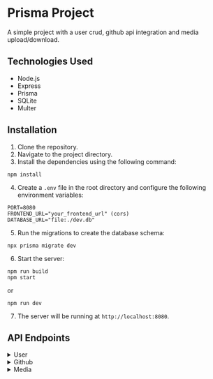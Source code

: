 # Prisma Project

A simple project with a user crud, github api integration and media upload/download. 

## Technologies Used

- Node.js
- Express
- Prisma
- SQLite
- Multer

## Installation

1. Clone the repository.
2. Navigate to the project directory.
3. Install the dependencies using the following command:
```
npm install
```
4. Create a `.env` file in the root directory and configure the following environment variables:
```
PORT=8080
FRONTEND_URL="your_frontend_url" (cors)
DATABASE_URL="file:./dev.db"
```
5. Run the migrations to create the database schema:
```
npx prisma migrate dev
```
6. Start the server:
```
npm run build
npm start
```
or
```
npm run dev
```
7. The server will be running at `http://localhost:8080`.


## API Endpoints

<details>
  <summary>User</summary>
  
  ### `POST /user`

  Create a new user.

  #### Request Body

  ```
  {
   "name": "Matheus Tostes",
   "email": "devtostes@example.com",
   "password": "matheus321",
   "login": "matheus1996"
  }
  ```

  Response
  Status: 201 Created

  Body:
  ```
  {
   "name": "Matheus Tostes",
   "email": "devtostes@example.com",
   "login": "matheus1996"
  }
  ```

  ### `GET /user/:id`

  Get a specific user.

  Response
  Status: 200 OK

  Body:
  ```
  {
   "id": 15,
   "email": "devtostes@example.com",
   "name": "Matheus Tostes",
   "password": "matheus321",
   "login": "matheus1996",
   "createdAt": "2023-06-05T05:36:47.017Z",
   "updatedAt": "2023-06-05T05:36:47.017Z"
  }
  ```

  ### `GET /user/:id`

  Get all users.

  Response
  Status: 200 OK

  Body:
  ```
  [
   {
    "name": "nathalia",
    "email": "nathalia@gmail.com"
   },
   {
    "name": "Matheus Tostes",
    "email": "devtostes@example.com",
   }
  ]

  ```

  ### `PUT /user/:id`

  Update a specific user.

  #### Request Body

  ```
  {
   "name": "Matheus Tostes",
   "email": "devtostesNew@example.com",
   "password": "matheus321",
   "login": "matheus1996"
  }
  ```

  Response
  Status: 200 OK

  Body:
  ```
  {
   "name": "Matheus Tostes",
   "email": "devtostes@example.com",
   "login": "matheus1996"
  }
  ```

  ### `DELETE /user/:id`

  Delete a specific user.

  Response
  Status: 200 OK

  Body:
  ```
  {
   "message": "User deleted"
  }
  ```
</details>

<details>
  <summary>Github</summary>
  
  ### `GET /user/:githubUsername`

  Get github user.

  Response
  Status: 200 OK

  Body:
  ```
  {
	 "login": "MatheusTostes",
	 "id": 64822140,
	 "node_id": "MDQ6VXNlcjY0ODIyMTQw",
	 "avatar_url": "https://avatars.githubusercontent.com/u/64822140?v=4",
	 "gravatar_id": "",
	 "url": "https://api.github.com/users/MatheusTostes",
	 "html_url": "https://github.com/MatheusTostes",
	 "followers_url": "https://api.github.com/users/MatheusTostes/followers",
	 "following_url": "https://api.github.com/users/MatheusTostes/following{/other_user}",
	 "gists_url": "https://api.github.com/users/MatheusTostes/gists{/gist_id}",
	 "starred_url": "https://api.github.com/users/MatheusTostes/starred{/owner}{/repo}",
	 "subscriptions_url": "https://api.github.com/users/MatheusTostes/subscriptions",
	 "organizations_url": "https://api.github.com/users/MatheusTostes/orgs",
	 "repos_url": "https://api.github.com/users/MatheusTostes/repos",
	 "events_url": "https://api.github.com/users/MatheusTostes/events{/privacy}",
	 "received_events_url": "https://api.github.com/users/MatheusTostes/received_events",
	 "type": "User",
	 "site_admin": false,
	 "name": "Tostes",
	 "company": null,
	 "blog": "https://www.linkedin.com/in/matheustostes/",
	 "location": "Vila Velha - ES, Brasil",
	 "email": null,
	 "hireable": true,
	 "bio": "Let's code!!",
	 "twitter_username": null,
	 "public_repos": 37,
	 "public_gists": 0,
	 "followers": 72,
	 "following": 82,
	 "created_at": "2020-05-05T03:07:58Z",
	 "updated_at": "2023-06-04T11:53:16Z"
  }

  ```
</details>

<details>
  <summary>Media</summary>
  
  ### `POST /media`

  Upload a new media.

  structured: Multipart Form  
  fieldname: "file"

  #### Request Body
  
  ```
   "file": media,
  ```

  Response
  Status: 200 OK

  Body:
  ```
  {
	 "media": {
	  "fieldname": "file",
	  "originalname": "foto.jpg",
	  "encoding": "7bit",
	  "mimetype": "image/jpeg",
	  "destination": "...path/express-prisma-sqlite/public",
	  "filename": "1685942056461_foto.jpg",
	  "path": "...path/express-prisma-sqlite/public/1685942056461_foto.jpg",
	  "size": 19844
	 }
  }
  ```
  
   ### `GET /media/:filename`

  Download a specific media.

  Response
  Status: 200 OK

  Body:
  ```
  media
  ```
</details>
